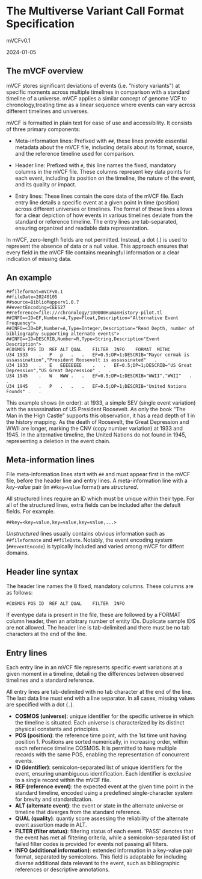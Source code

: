 # The Multiverse Variant Call Format Specification
mVCFv0.1

2024-01-05

## The mVCF overview
mVCF stores significant deviations of events (i.e. "history variants") at specific moments across multiple timelines in comparison with a standard timeline of a universe. mVCF applies a similar concept of genome VCF to chronology,treating time as a linear sequence where events can vary across different timelines and universes.

mVCF is formatted in plain text for ease of use and accessibility. It consists of three primary components:

- Meta-information lines: Prefixed with `##`, these lines provide essential metadata about the mVCF file, including details about its format, source, and the reference timeline used for comparison.

- Header line: Prefixed with `#`, this line names the fixed, mandatory columns in the mVCF file. These columns represent key data points for each event, including its position on the timeline, the nature of the event, and its quality or impact.

- Entry lines: These lines contain the core data of the mVCF file. Each entry line details a specific event at a given point in time (position) across different universes or timelines. The format of these lines allows for a clear depiction of how events in various timelines deviate from the standard or reference timeline. The entry lines are tab-separated, ensuring organized and readable data representation.

In mVCF, zero-length fields are not permitted. Instead, a dot (.) is used to represent the absence of data or a null value. This approach ensures that every field in the mVCF file contains meaningful information or a clear indication of missing data.

## An example
```
##fileformat=mVCFv0.1
##fileDate=20240105
##source=BiblioMapperv1.0.7
##eventEncoding=CEES27
##reference=file:///chronology/100000HumanHistory-pilot.tl
##INFO=<ID=EF,Number=A,Type=Float,Description="Alternative Event Frequency">
##INFO=<ID=DP,Number=A,Type=Integer,Description="Read Depth, number of bibliography supporting alternate events">
##INFO=<ID=DESCRIB,Number=R,Type=String,Description"Event Description">
#COSMOS	POS	ID	REF	ALT	QUAL	FILTER	INFO	FORMAT	MITHC
U34	1933	.	P	ρ	.	.	EF=0.5;DP=1;DESCRIB="Mayor cermak is assassination","President Roosevelt is assassinated"	.	.
U34	1933	.	E	EEEEEEEE	.	.	EF=0.5;DP=1;DESCRIB="US Great Depression","US Great Depression"	.	.
U34	1945	.	W	WWW	.	.	EF=0.5;DP=1;DESCRIB="WWII","WWII"	.	.
U34	1945	.	P	.	.	.	EF=0.5;DP=1;DESCRIB="United Nations Founds"	.	.
```
This example shows (in order): at 1933, a simple SEV (single event variation) with the assassination of US President Roosevelt. As only the book "The Man in the High Castle" supports this observation, it has a read depth of 1 in the history mapping. As the death of Roosevelt, the Great Depression and WWII are longer, marking the CNV (copy number variation) at 1933 and 1945. In the alternative timeline, the United Nations do not found in 1945, representing a deletion in the event chain.

## Meta-information lines

File meta-information lines start with `##` and must appear first in the mVCF file, before the header line and entry lines. A meta-information line with a *key-value* pair (in `##key=value` format) are *structured*.

All structured lines require an ID which must be unique within their type. For all  of the structured lines, extra fields can be included after the default fields. For example.

```
##key=<key=value,key=value,key=value,...>
```

*Unstructured* lines usually contains obvious information such as `##fileformate` and `##fileDate`. Notably, the event encoding system (`##eventEncode`) is typically included and varied among mVCF for diffent domains.

## Header line syntax
The header line names the 8 fixed, mandatory columns. These columns are as follows:
```
#COSMOS	POS	ID	REF	ALT	QUAL	FILTER	INFO
```
If eventype data is present in the file, these are followed by a FORMAT column header, then an arbitrary number of entity IDs. Duplicate sample IDS are not allowed. The header line is tab-delimited and there must be no tab characters at the end of the line.


## Entry lines
Each entry line in an mVCF file represents specific event variations at a given moment in a timeline, detailing the differences between observed timelines and a standard reference. 

All entry lines are tab-delimited with no tab character at the end of the line. The last data line must end with a line separator. In all cases, missing values are specified with a dot (`.`).

- **COSMOS (universe)**: unique identifier for the specific universe in which the timeline is situated. Each universe is characterized by its distinct physical constants and principles.
- **POS (position)**: the reference time point, with the 1st time unit having position 1. Positions are sorted numerically, in increasing order, within each refernece timeline COSMOS. It is permitted to have multiple records with the same POS, enabling the representation of concurrent events.
- **ID (identifier)**: semicolon-separated list of unique identifiers for the event, ensuring unambiguous identification. Each identifier is exclusive to a single record within the mVCF file.
- **REF (reference event)**: the expected event at the given time point in the standard timeline, encoded using a predefined single-character system for brevity and standardization.
- **ALT (alternate event)**:  the event or state in the alternate universe or timeline that diverges from the standard reference.
- **QUAL (quality)**: quantiy score assessing the reliability of the alternate event assertion made in ALT.
- **FILTER (filter status)**:  filtering status of each event. 'PASS' denotes that the event has met all filtering criteria, while a semicolon-separated list of failed filter codes is provided for events not passing all filters.
- **INFO (additional information)**: extended information in a key-value pair format, separated by semicolons. This field is adaptable for including diverse additional data relevant to the event, such as bibliographic references or descriptive annotations.